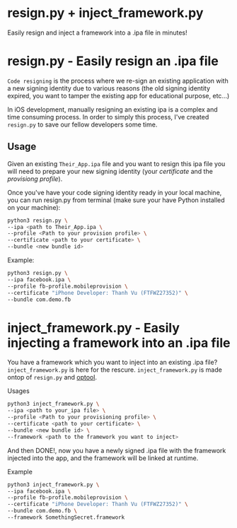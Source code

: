 # resign.py + inject_framework.py 
Easily resign and inject a framework into a .ipa file in minutes!

# resign.py - Easily resign an .ipa file

`Code resigning` is the process where we re-sign an existing application with a new signing identity due to various reasons (the old signing identity expired, you want to tamper the existing app for educational purpose, etc...)

In iOS development, manually resigning an existing ipa is a complex and time consuming process. In order to simply this process, I've created `resign.py` to save our fellow developers some time. 

## Usage

Given an existing `Their_App.ipa` file and you want to resign this ipa file you will need to prepare your new signing identity (your _certificate_ and the _provisiong profile_). 

Once you've have your code signing identity ready in your local machine, you can run resign.py from terminal (make sure your have Python installed on your machine): 

```bash
python3 resign.py \
--ipa <path to Their_App.ipa \
--profile <Path to your provision profile> \
--certificate <path to your certificate> \
--bundle <new bundle id>
```

Example:
```bash
python3 resign.py \
--ipa facebook.ipa \
--profile fb-profile.mobileprovision \
--certificate "iPhone Developer: Thanh Vu (FTFWZ27352)" \
--bundle com.demo.fb
```

# inject_framework.py - Easily injecting a framework into an .ipa file
You have a framework which you want to inject into an existing .ipa file? `inject_framework.py` is here for the rescure. 
`inject_framework.py` is made ontop of `resign.py` and [optool](https://github.com/alexzielenski/optool). 


Usages
```bash
python3 inject_framework.py \
--ipa <path to your_ipa file> \
--profile <Path to your provisioning profile> \
--certificate <path to your certificate> \
--bundle <new bundle id> \
--framework <path to the framework you want to inject>
```

And then DONE!, now you have a newly signed .ipa file with the framework injected into the app, and the framework will be linked at runtime.

Example
```bash
python3 inject_framework.py \
--ipa facebook.ipa \
--profile fb-profile.mobileprovision \
--certificate "iPhone Developer: Thanh Vu (FTFWZ27352)" \
--bundle com.demo.fb \
--framework SomethingSecret.framework
```


